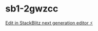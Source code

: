 # sb1-2gwzcc

[Edit in StackBlitz next generation editor ⚡️](https://stackblitz.com/~/github.com/Andres2308x/sb1-2gwzcc)